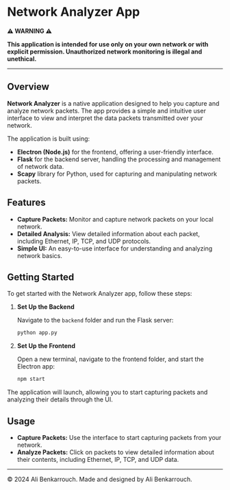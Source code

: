 # Network Analyzer App

**⚠️ **WARNING** ⚠️**

**This application is intended for use only on your own network or with explicit permission. Unauthorized network monitoring is illegal and unethical.**

---

## Overview

**Network Analyzer** is a native application designed to help you capture and analyze network packets. The app provides a simple and intuitive user interface to view and interpret the data packets transmitted over your network.

The application is built using:

- **Electron (Node.js)** for the frontend, offering a user-friendly interface.
- **Flask** for the backend server, handling the processing and management of network data.
- **Scapy** library for Python, used for capturing and manipulating network packets.

## Features

- **Capture Packets:** Monitor and capture network packets on your local network.
- **Detailed Analysis:** View detailed information about each packet, including Ethernet, IP, TCP, and UDP protocols.
- **Simple UI:** An easy-to-use interface for understanding and analyzing network basics.

## Getting Started

To get started with the Network Analyzer app, follow these steps:

1. **Set Up the Backend**

   Navigate to the `backend` folder and run the Flask server:

   ```bash
   python app.py


2. **Set Up the Frontend**

   Open a new terminal, navigate to the frontend folder, and start the Electron app:

   ```bash
   npm start

The application will launch, allowing you to start capturing packets and analyzing their details through the UI.



## Usage

- **Capture Packets:** Use the interface to start capturing packets from your network.
- **Analyze Packets:** Click on packets to view detailed information about their contents, including Ethernet, IP, TCP, and UDP data.


---

© 2024 Ali Benkarrouch. Made and designed by Ali Benkarrouch.